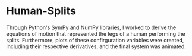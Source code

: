 # Human-Splits
Through Python's SymPy and NumPy libraries, I worked to derive the equations of motion that represented the legs of a human performing the splits. Furthermore, plots of these confirguration variables were created, including their respective derivatives, and the final system was animated.

